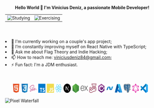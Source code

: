 <header role="banner">
    <p align="center"><b>Hello World 👋 I'm Vinicius Deniz, a passionate Mobile Developer!</b></p>
    <table>
        <tr>
            <td>
                <img tabindex="0" role="img" alt="Studying" height="270" src="https://i.imgur.com/Roz986j.gif" aria-label="Image of a pixel character studying">
            </td>
            <td>
               <img tabindex="0" role="img" alt="Exercising" height="270" src="https://media1.giphy.com/media/GbIwskRsr94d8UV1KC/giphy.gif?cid=ecf05e47e6rtsfno5yjtdwb8lhr6ea5usikr6zyxefmger9n&ep=v1_gifs_related&rid=giphy.gif&ct=g" aria-label="Image of pixel character exercising">
           </td>
       </tr>
    </table>
</header>

<main> 
     <li>🔭 I'm currently working on a couple's app project;</li>
     <li>🌱 I’m constantly improving myself on React Native with TypeScript;</li>
     <li>💬 Ask me about Flag Theory and Indie Hacking;</li>
     <li>📫 How to reach me: <a href="mailto:viniciusdeniz84@gmail.com">viniciusdeniz84@gmail.com</a>;</li>
     <li>⚡ Fun fact: I'm a JDM enthusiast.</li>
</main>
   
   <section role="contentinfo">
        <br/>
        <br/>
        <ul style="list-style: none;">
            <img tabindex="0" role="img" alt="HTML" height="30" width="5%" src="https://raw.githubusercontent.com/devicons/devicon/master/icons/html5/html5-original.svg" aria-label="HTML logo">
            <img tabindex="0" role="img" alt="CSS" height="30" width="5%" src="https://raw.githubusercontent.com/devicons/devicon/master/icons/css3/css3-original.svg" aria-label="CSS logo">
            <img tabindex="0" role="img" alt="SASS" height="30" width="5%" src="https://raw.githubusercontent.com/devicons/devicon/master/icons/sass/sass-original.svg" aria-label="SASS logo">
            <img tabindex="0" role="img" alt="TypeScript" height="30" width="5%" src="https://raw.githubusercontent.com/devicons/devicon/master/icons/typescript/typescript-plain.svg" aria-label="TypeScript logo">
            <img tabindex="0" role="img" alt="JavaScript" height="30" width="5%" src="https://raw.githubusercontent.com/devicons/devicon/master/icons/javascript/javascript-plain.svg" aria-label="JavaScript logo">
            <img tabindex="0" role="img" alt="React" height="30" width="5%" src="https://raw.githubusercontent.com/devicons/devicon/master/icons/react/react-original.svg" aria-label="React logo">
            <img tabindex="0" role="img" alt="Next.js" height="30" width="5%" src="https://raw.githubusercontent.com/devicons/devicon/master/icons/nextjs/nextjs-original.svg" aria-label="Next.js logo">
            <img tabindex="0" role="img" alt="Node.js" height="30" width="5%" src="https://raw.githubusercontent.com/devicons/devicon/master/icons/nodejs/nodejs-original.svg" aria-label="Node.js logo">
            <img tabindex="0" role="img" alt="Express" height="30" width="5%" src="https://raw.githubusercontent.com/devicons/devicon/master/icons/express/express-original.svg" aria-label="Express logo">
            <img tabindex="0" role="img" alt="Jest" height="30" width="5%" src="https://raw.githubusercontent.com/devicons/devicon/master/icons/jest/jest-plain.svg" aria-label="Jest logo">
            <img tabindex="0" role="img" alt="C#" height="30" width="5%" src="https://raw.githubusercontent.com/devicons/devicon/master/icons/csharp/csharp-original.svg" aria-label="C# logo">
            <img tabindex="0" role="img" alt=".NET" height="30" width="5%" src="https://raw.githubusercontent.com/devicons/devicon/master/icons/dot-net/dot-net-original.svg" aria-label=".NET logo">
            <img tabindex="0" role="img" alt="Azure" height="30" width="5%" src="https://raw.githubusercontent.com/devicons/devicon/master/icons/azure/azure-original.svg" aria-label="Azure logo">
            <img tabindex="0" role="img" alt="PostgreSQL" height="30" width="5%" src="https://raw.githubusercontent.com/devicons/devicon/master/icons/postgresql/postgresql-original.svg" aria-label="PostgreSQL logo">
            <img tabindex="0" role="img" alt="GraphQL" height="30" width="5%" src="https://raw.githubusercontent.com/devicons/devicon/master/icons/graphql/graphql-plain.svg" aria-label="GraphQL logo">
            <img tabindex="0" role="img" alt="VSCode" height="30" width="5%" src="https://raw.githubusercontent.com/devicons/devicon/master/icons/vscode/vscode-original.svg" aria-label="VSCode logo">
        </ul>
    </section>

   <footer>
       <img tabindex="0" role="img" alt="Pixel Waterfall" height="270" width="100%" src="https://i.imgur.com/9efeaJL.gif" aria-label="Footer gif of a pixel waterfall">
   </footer>
